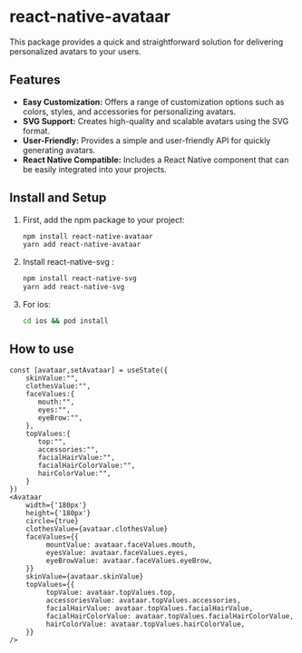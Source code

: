 # react-native-avataar

This package provides a quick and straightforward solution for delivering personalized avatars to your users.

## Features

- **Easy Customization:** Offers a range of customization options such as colors, styles, and accessories for personalizing avatars.
- **SVG Support:** Creates high-quality and scalable avatars using the SVG format.
- **User-Friendly:** Provides a simple and user-friendly API for quickly generating avatars.
- **React Native Compatible:** Includes a React Native component that can be easily integrated into your projects.

## Install and Setup

1. First, add the npm package to your project:

   ```bash
   npm install react-native-avataar
   yarn add react-native-avataar
   ```

2. Install react-native-svg :

   ```bash
   npm install react-native-svg
   yarn add react-native-svg
   ```

3. For ios:

   ```bash
   cd ios && pod install
   ```

## How to use

```
const [avataar,setAvataar] = useState({
    skinValue:"",
    clothesValue:"",
    faceValues:{
       mouth:"",
       eyes:"",
       eyeBrow:"",
    },
    topValues:{
       top:"",
       accessories:"",
       facialHairValue:"",
       facialHairColorValue:"",
       hairColorValue:"",
    }
})
<Avataar
    width={'180px'}
    height={'180px'}
    circle={true}
    clothesValue={avataar.clothesValue}
    faceValues={{
         mountValue: avataar.faceValues.mouth,
         eyesValue: avataar.faceValues.eyes,
         eyeBrowValue: avataar.faceValues.eyeBrow,
    }}
    skinValue={avataar.skinValue}
    topValues={{
         topValue: avataar.topValues.top,
         accessoriesValue: avataar.topValues.accessories,
         facialHairValue: avataar.topValues.facialHairValue,
         facialHairColorValue: avataar.topValues.facialHairColorValue,
         hairColorValue: avataar.topValues.hairColorValue,
    }}
/>
```
